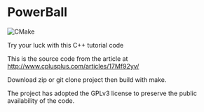 # PowerBall

![CMake](https://github.com/froghouse/PowerBall/workflows/CMake/badge.svg?branch=master)

Try your luck with this C++ tutorial code

This is the source code from the article at http://www.cplusplus.com/articles/17Mf92yv/

Download zip or git clone project then build with make.

The project has adopted the GPLv3 license to preserve the public availability of the code.
